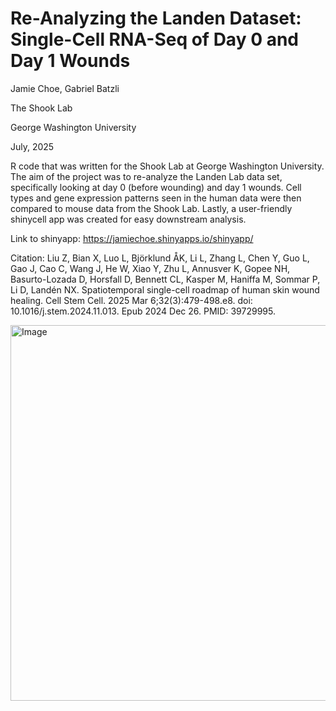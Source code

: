 # Re-Analyzing the Landen Dataset: Single-Cell RNA-Seq of Day 0 and Day 1 Wounds
Jamie Choe, Gabriel Batzli

The Shook Lab

George Washington University

July, 2025

R code that was written for the Shook Lab at George Washington University. The aim of the project was to re-analyze the Landen Lab data set, specifically looking at day 0 (before wounding) and day 1 wounds. Cell types and gene expression patterns seen in the human data were then compared to mouse data from the Shook Lab. Lastly, a user-friendly shinycell app was created for easy downstream analysis. 

Link to shinyapp: https://jamiechoe.shinyapps.io/shinyapp/


Citation: Liu Z, Bian X, Luo L, Björklund ÅK, Li L, Zhang L, Chen Y, Guo L, Gao J, Cao C, Wang J, He W, Xiao Y, Zhu L, Annusver K, Gopee NH, Basurto-Lozada D, Horsfall D, Bennett CL, Kasper M, Haniffa M, Sommar P, Li D, Landén NX. Spatiotemporal single-cell roadmap of human skin wound healing. Cell Stem Cell. 2025 Mar 6;32(3):479-498.e8. doi: 10.1016/j.stem.2024.11.013. Epub 2024 Dec 26. PMID: 39729995.


<img width="1052" height="601" alt="Image" src="https://github.com/user-attachments/assets/11aba316-fac6-4d48-a2d4-09eaa9013660" />


















